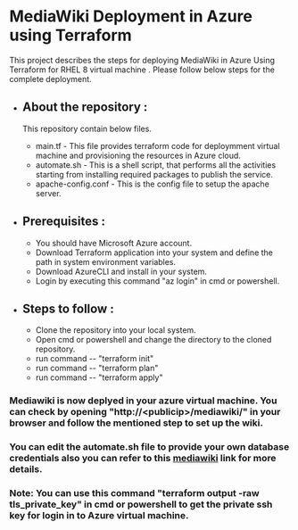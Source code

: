 # MediaWiki Deployment in Azure using Terraform

This project describes the steps for deploying MediaWiki in Azure Using Terraform for RHEL 8 virtual machine . Please follow below steps for the complete deployment.

- ## About the repository :

  This repository contain below files.

  - main.tf - This file provides terraform code for deploymment virtual machine and provisioning the resources in Azure cloud.
  - automate.sh - This is a shell script, that performs all the activities starting from installing required packages to publish the service.
  - apache-config.conf - This is the config file to setup the apache server.

- ## Prerequisites :
  - You should have Microsoft Azure account.
  - Download Terraform application into your system and define the path in system environment variables.
  - Download AzureCLI and install in your system.
  - Login by executing this command "az login" in cmd or powershell.
- ## Steps to follow :
  - Clone the repository into your local system.
  - Open cmd or powershell and change the directory to the cloned repository.
  - run command -- "terraform init"
  - run command -- "terraform plan"
  - run command -- "terraform apply"

### Mediawiki is now deplyed in your azure virtual machine. You can check by opening "http://\<publicip>/mediawiki/" in your browser and follow the mentioned step to set up the wiki.

### You can edit the automate.sh file to provide your own database credentials also you can refer to this <a href="https://www.mediawiki.org/wiki/Manual:Running_MediaWiki_on_Red_Hat_Linux">mediawiki</a> link for more details.
### Note: You can use this command "terraform output -raw tls_private_key" in cmd or powershell to get the private ssh key for login in to Azure virtual machine.
